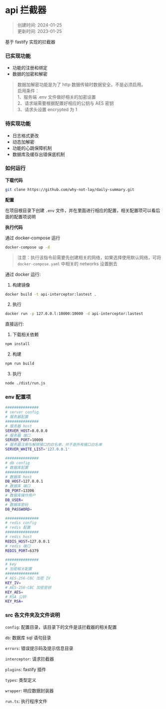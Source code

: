 # api 拦截器

> 创建时间: 2024-01-25  
> 更新时间: 2023-01-25

基于 fastify 实现的拦截器

### 已实现功能
* 功能的注册和绑定
* 数据的加密和解密

> 数据加解密功能是为了 http 数据传输时数据安全，不是必须启用。  
> 启用条件：  
> 1、服务端 .env 文件做好相关的加密设置  
> 2、请求端需要根据配置好相应的公钥与 AES 密钥  
> 3、请求头设置 encrypted 为 1

### 待实现功能
* 日志格式更改
* 动态加解密
* 功能的心跳保障机制
* 数据库及缓存出错保底机制

### 如何运行
**下载代码**
```bash
git clone https://github.com/why-not-lay/daily-summary.git
```
**配置**

在项目根目录下创建 `.env` 文件，并在里面进行相应的配置，相关配置项可以看后面的配置项说明

**执行代码**

通过 docker-compose 运行
```bash
docker-compose up -d
```
> 注意：执行该指令前需要先创建相关的网络，如果选择使用默认网络，可将 `docker-compose.yaml` 中相关的 networks 设置删去

通过 docker 运行:
1. 构建镜像
```bash
docker build -t api-interceptor:lastest .
```
2. 执行 
```bash
docker run -p 127.0.0.l:10000:10000 -d api-interceptor:lastest
```

直接运行:
1. 下载相关依赖
```bash
npm install
```
2. 构建
```bash
npm run build
```
3. 执行
```bash
node ./dist/run.js
```
### env 配置项
```bash
###############
# server config
# 服务器配置
###############
# 服务器 host
SERVER_HOST=0.0.0.0
# 服务器 端口
SERVER_PORT=10000
# 服务器注册与解绑接口的白名单，并不是所有接口白名单
SERVER_WHITE_LIST='127.0.0.1'

###############
# db config
# 数据库配置 
###############
# 数据库 host
DB_HOST=127.0.0.1
# 数据库 端口
DB_PORT=13306
# 数据库操作用户
DB_USER=
# 数据库密码
DB_PASSWORD=

###############
# redis config
# redis 配置  
###############
# redis host
REDIS_HOST=127.0.0.1
# redis 端口
REDIS_PORT=6379

###############
# key
# 加密相关配置
###############
# AES-256-CBC 加密 IV
KEY_IV=
# AES-256-CBC 加密密钥
KEY_AES=
# RSA 公钥
KEY_RSA=
```

### src 各文件夹及文件说明
`config`: 配置目录，该目录下的文件是该拦截器的相关配置

`db`: 数据库 sql 语句目录

`errors`: 错误提示码及提示信息目录

`interceptor`: 请求拦截器

`plugins`: fastify 插件

`types`: 类型定义

`wrapper`: 响应数据封装器

`run.ts`: 执行程序文件
